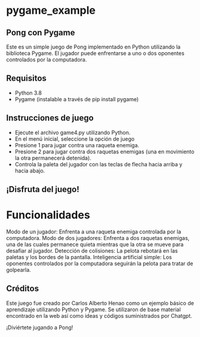 # pygame_example
## Pong con Pygame
Este es un simple juego de Pong implementado en Python utilizando la biblioteca Pygame. El jugador puede enfrentarse a uno o dos oponentes controlados por la computadora.

## Requisitos
- Python 3.8 
- Pygame (instalable a través de pip install pygame)

## Instrucciones de juego
- Ejecute el archivo game4.py utilizando Python.
- En el menú inicial, seleccione la opción de juego
- Presione 1 para jugar contra una raqueta enemiga.
- Presione 2 para jugar contra dos raquetas enemigas (una en movimiento la otra permanecerá detenida).
- Controla la paleta del jugador con las teclas de flecha hacia arriba y hacia abajo.

## ¡Disfruta del juego!
  # Funcionalidades
  Modo de un jugador: Enfrenta a una raqueta enemiga controlada por la computadora.
  Modo de dos jugadores: Enfrenta a dos raquetas enemigas, una de las cuales permanece quieta mientras que la otra se mueve para desafiar   al jugador.
  Detección de colisiones: La pelota rebotará en las paletas y los bordes de la pantalla.
  Inteligencia artificial simple: Los oponentes controlados por la computadora seguirán la pelota para tratar de golpearla.

## Créditos
Este juego fue creado por Carlos Alberto Henao como un ejemplo básico de aprendizaje utilizando Python y Pygame. Se utilizaron
de base material encontrado en la web así como ideas y códigos suministrados por Chatgpt.

¡Diviértete jugando a Pong!

